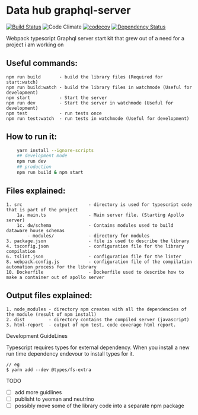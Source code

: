 # Data hub graphql-server

[![Build Status](https://travis-ci.org/epicallan/webpack-graphql-typescript.svg?branch=master)](https://travis-ci.org/epicallan/webpack-graphql-typescript)
![Code Climate](https://codeclimate.com/github/epicallan/webpack-graphql-typescript.svg)
[![codecov](https://codecov.io/gh/epicallan/webpack-graphql-typescript/branch/master/graph/badge.svg)](https://codecov.io/gh/epicallan/webpack-graphql-typescript)
[![Dependency Status](https://gemnasium.com/badges/github.com/epicallan/webpack-graphql-typescript.svg)](https://gemnasium.com/github.com/epicallan/webpack-graphql-typescript)

Webpack typescript Graphql server start kit that grew out of a need for a project i am working on

Useful commands:
----
    npm run build       - build the library files (Required for start:watch)
    npm run build:watch - build the library files in watchmode (Useful for development)
    npm start           - Start the server
    npm run dev         - Start the server in watchmode (Useful for development)
    npm test            - run tests once
    npm run test:watch  - run tests in watchmode (Useful for development)
How to run it:
----
```bash
    yarn install --ignore-scripts
    ## development mode
    npm run dev
    ## production
    npm run build & npm start
```

Files explained:
----
    1. src                         - directory is used for typescript code that is part of the project
        1a. main.ts                - Main server file. (Starting Apollo server)
        1c. dw/schema              - Contains modules used to build dataware house schemas
            - modules/             - directory for modules
    3. package.json                - file is used to describe the library
    4. tsconfig.json               - configuration file for the library compilation
    6. tslint.json                 - configuration file for the linter
    8. webpack.config.js           - configuration file of the compilation automation process for the library
    10. Dockerfile                 - Dockerfile used to describe how to make a container out of apollo server


Output files explained:
----
    1. node_modules - directory npm creates with all the dependencies of the module (result of npm install)
    2. dist         - directory contains the compiled server (javascript)
    3. html-report  - output of npm test, code coverage html report.

Development GuideLines

Typescript requires types for external dependency. When you install a new run time dependency endevour to install types for it.
```
// eg
$ yarn add --dev @types/fs-extra
```

TODO

- [ ] add more guidlines
- [ ] publisht to yeoman and neutrino
- [ ] possibly move some of the library code into a separate npm package